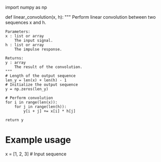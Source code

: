 import numpy as np

def linear_convolution(x, h):
    """
    Perform linear convolution between two sequences x and h.
    
    Parameters:
    x : list or array
        The input signal.
    h : list or array
        The impulse response.
    
    Returns:
    y : array
        The result of the convolution.
    """
    # Length of the output sequence
    len_y = len(x) + len(h) - 1
    # Initialize the output sequence
    y = np.zeros(len_y)
    
    # Perform convolution
    for i in range(len(x)):
        for j in range(len(h)):
            y[i + j] += x[i] * h[j]
    
    return y

# Example usage
x = [1, 2, 3]  # Input sequence
